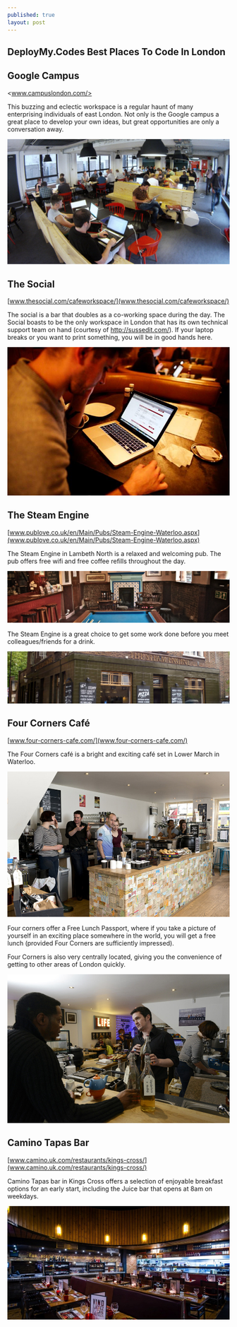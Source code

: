 ```yaml
---
published: true
layout: post
---
```


## DeployMy.Codes Best Places To Code In London

## Google Campus
<www.campuslondon.com/>

This buzzing and eclectic workspace is a regular haunt of many enterprising individuals of east London.  Not only is the Google campus a great place to develop your own ideas, but great opportunities are only a conversation away.

![](/images/googlecampus.jpg)

## The Social
[www.thesocial.com/cafeworkspace/](www.thesocial.com/cafeworkspace/)

The social is a bar that doubles as a co-working space during the day.  The Social boasts to be the only workspace in London that has its own technical support team on hand (courtesy of http://sussedit.com/).  If your laptop breaks or you want to print something, you will be in good hands here.

![](/images/the-social.jpg)

## The Steam Engine
[www.publove.co.uk/en/Main/Pubs/Steam-Engine-Waterloo.aspx](www.publove.co.uk/en/Main/Pubs/Steam-Engine-Waterloo.aspx)

The Steam Engine in Lambeth North is a relaxed and welcoming pub.  The pub offers free wifi and free coffee refills throughout the day.

![](/images/the-steam-engine-1.jpg)

The Steam Engine is a great choice to get some work done before you meet colleagues/friends for a drink.

![](/images/the-steam-engine-2.jpg)

## Four Corners Café
[www.four-corners-cafe.com/](www.four-corners-cafe.com/)

The Four Corners café is a bright and exciting café set in Lower March in Waterloo.

![](/images/four-corners-1.jpg)

Four corners offer a Free Lunch Passport, where if you take a picture of yourself in an exciting place somewhere in the world, you will get a free lunch (provided Four Corners are sufficiently impressed).  

Four Corners is also very centrally located, giving you the convenience of getting to other areas of London quickly.

![](/images/four-corners-2.jpg)

## Camino Tapas Bar
[www.camino.uk.com/restaurants/kings-cross/](www.camino.uk.com/restaurants/kings-cross/)

Camino Tapas bar in Kings Cross offers a selection of enjoyable breakfast options for an early start, including the Juice bar that opens at 8am on weekdays.

![](/images/camino.jpg)